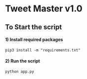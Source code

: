 # Tweet Master v1.0

## To Start the script

#### 1) Install required packages
`pip3 install -m "requirements.txt"`

#### 2) Run the script
`python app.py`
